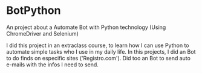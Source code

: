 # BotPython
An project about a Automate Bot with Python technology (Using ChromeDriver and Selenium)

I did this project in an extraclass course, to learn how I can use Python to automate simple tasks who I use in my daily life. In this projects, I did an Bot to do finds on especific sites ('Registro.com'). Did too an Bot to send auto e-mails with the infos I need to send.
